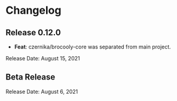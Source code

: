 # Changelog

## Release 0.12.0

* **Feat**: czernika/brocooly-core was separated from main project.

Release Date: August 15, 2021

## Beta Release

Release Date: August 6, 2021
